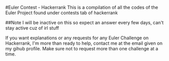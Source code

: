 #Euler Contest - Hackerrank
This is a compilation of all the codes of the Euler Project found under contests tab of hackerrank

##Note
I will be inactive on this so expect an answer every few days, can't stay active cuz of irl stuff

If you want explanations or any requests for any Euler Challenge on Hackerrank, I'm more than ready to help,
contact me at the email given on my gihub profile. Make sure not to request more than one challenge at a time.